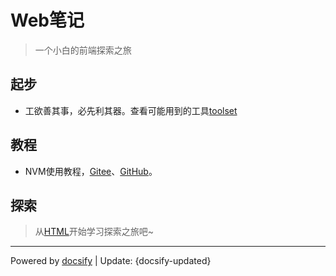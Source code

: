 <!-- 
* 该文件是根目录
* 当直接访问时，显示的页面是该页面
* 如果没有设置自定义侧边栏，该文件的标题会显示在侧边栏
-->

# Web笔记

> 一个小白的前端探索之旅

## 起步

* 工欲善其事，必先利其器。查看可能用到的工具[toolset](https://gitee.com/ajaxsync/toolset)

## 教程

* NVM使用教程，[Gitee](https://gitee.com/ajaxsync/toolset/wikis/)、[GitHub](https://github.com/ajaxsync/webdocs/wiki)。

## 探索
> 从[HTML](./base/html/README.md)开始学习探索之旅吧~

<hr>
<!-- 更新日期 -->

Powered by [docsify](https://docsify.js.org/) <span>|</span> Update: 
{docsify-updated} 

